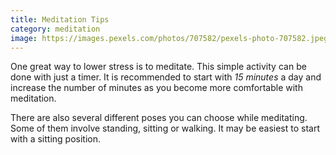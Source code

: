 ```yaml
---
title: Meditation Tips
category: meditation
image: https://images.pexels.com/photos/707582/pexels-photo-707582.jpeg?auto=compress&cs=tinysrgb&w=1260&h=750&dpr=2
---
```

One great way to lower stress is to meditate. This simple activity can be done with just a timer. It is recommended to start with *15 minutes* a day and increase the number of minutes as you become more comfortable with meditation.

 There are also several different poses you can choose while meditating. Some of them involve standing, sitting or walking. It may be easiest to start with a sitting position.
